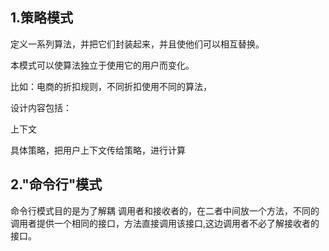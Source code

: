 ## 1.策略模式

 定义一系列算法，并把它们封装起来，并且使他们可以相互替换。

本模式可以使算法独立于使用它的用户而变化。

 比如：电商的折扣规则，不同折扣使用不同的算法，

设计内容包括：

上下文

具体策略，把用户上下文传给策略，进行计算

## 2."命令行"模式

 命令行模式目的是为了解耦 调用者和接收者的，在二者中间放一个方法，不同的调用者提供一个相同的接口，方法直接调用该接口,这边调用者不必了解接收者的接口。